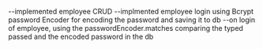 --implemented employee CRUD 
--implmented employee login using Bcrypt password Encoder for encoding the password and saving it to db
--on login of employee, using the passwordEncoder.matches comparing the typed passed and the encoded password in the db
